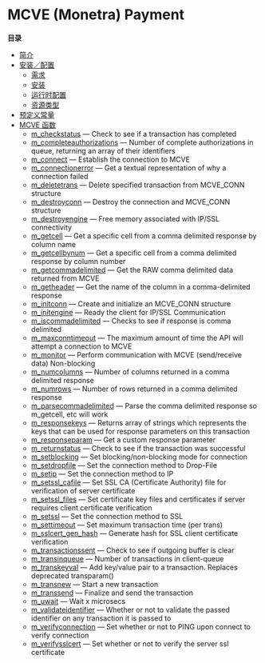 MCVE (Monetra) Payment
======================

**目录**

-   [简介](/intro/mcve.html)
-   [安装／配置](/mcve/setup.html)
    -   [需求](/mcve/setup.html#需求)
    -   [安装](/mcve/setup.html#安装)
    -   [运行时配置](/mcve/setup.html#运行时配置)
    -   [资源类型](/mcve/setup.html#资源类型)
-   [预定义常量](/mcve/constants.html)
-   [MCVE 函数](/ref/mcve.html)
    -   [m\_checkstatus](/ref/mcve.html#m_checkstatus) — Check to see if
        a transaction has completed
    -   [m\_completeauthorizations](/ref/mcve.html#m_completeauthorizations)
        — Number of complete authorizations in queue, returning an array
        of their identifiers
    -   [m\_connect](/ref/mcve.html#m_connect) — Establish the
        connection to MCVE
    -   [m\_connectionerror](/ref/mcve.html#m_connectionerror) — Get a
        textual representation of why a connection failed
    -   [m\_deletetrans](/ref/mcve.html#m_deletetrans) — Delete
        specified transaction from MCVE\_CONN structure
    -   [m\_destroyconn](/ref/mcve.html#m_destroyconn) — Destroy the
        connection and MCVE\_CONN structure
    -   [m\_destroyengine](/ref/mcve.html#m_destroyengine) — Free memory
        associated with IP/SSL connectivity
    -   [m\_getcell](/ref/mcve.html#m_getcell) — Get a specific cell
        from a comma delimited response by column name
    -   [m\_getcellbynum](/ref/mcve.html#m_getcellbynum) — Get a
        specific cell from a comma delimited response by column number
    -   [m\_getcommadelimited](/ref/mcve.html#m_getcommadelimited) — Get
        the RAW comma delimited data returned from MCVE
    -   [m\_getheader](/ref/mcve.html#m_getheader) — Get the name of the
        column in a comma-delimited response
    -   [m\_initconn](/ref/mcve.html#m_initconn) — Create and initialize
        an MCVE\_CONN structure
    -   [m\_initengine](/ref/mcve.html#m_initengine) — Ready the client
        for IP/SSL Communication
    -   [m\_iscommadelimited](/ref/mcve.html#m_iscommadelimited) —
        Checks to see if response is comma delimited
    -   [m\_maxconntimeout](/ref/mcve.html#m_maxconntimeout) — The
        maximum amount of time the API will attempt a connection to MCVE
    -   [m\_monitor](/ref/mcve.html#m_monitor) — Perform communication
        with MCVE (send/receive data) Non-blocking
    -   [m\_numcolumns](/ref/mcve.html#m_numcolumns) — Number of columns
        returned in a comma delimited response
    -   [m\_numrows](/ref/mcve.html#m_numrows) — Number of rows returned
        in a comma delimited response
    -   [m\_parsecommadelimited](/ref/mcve.html#m_parsecommadelimited) —
        Parse the comma delimited response so m\_getcell, etc will work
    -   [m\_responsekeys](/ref/mcve.html#m_responsekeys) — Returns array
        of strings which represents the keys that can be used for
        response parameters on this transaction
    -   [m\_responseparam](/ref/mcve.html#m_responseparam) — Get a
        custom response parameter
    -   [m\_returnstatus](/ref/mcve.html#m_returnstatus) — Check to see
        if the transaction was successful
    -   [m\_setblocking](/ref/mcve.html#m_setblocking) — Set
        blocking/non-blocking mode for connection
    -   [m\_setdropfile](/ref/mcve.html#m_setdropfile) — Set the
        connection method to Drop-File
    -   [m\_setip](/ref/mcve.html#m_setip) — Set the connection method
        to IP
    -   [m\_setssl\_cafile](/ref/mcve.html#m_setssl_cafile) — Set SSL CA
        (Certificate Authority) file for verification of server
        certificate
    -   [m\_setssl\_files](/ref/mcve.html#m_setssl_files) — Set
        certificate key files and certificates if server requires client
        certificate verification
    -   [m\_setssl](/ref/mcve.html#m_setssl) — Set the connection method
        to SSL
    -   [m\_settimeout](/ref/mcve.html#m_settimeout) — Set maximum
        transaction time (per trans)
    -   [m\_sslcert\_gen\_hash](/ref/mcve.html#m_sslcert_gen_hash) —
        Generate hash for SSL client certificate verification
    -   [m\_transactionssent](/ref/mcve.html#m_transactionssent) — Check
        to see if outgoing buffer is clear
    -   [m\_transinqueue](/ref/mcve.html#m_transinqueue) — Number of
        transactions in client-queue
    -   [m\_transkeyval](/ref/mcve.html#m_transkeyval) — Add key/value
        pair to a transaction. Replaces deprecated transparam()
    -   [m\_transnew](/ref/mcve.html#m_transnew) — Start a new
        transaction
    -   [m\_transsend](/ref/mcve.html#m_transsend) — Finalize and send
        the transaction
    -   [m\_uwait](/ref/mcve.html#m_uwait) — Wait x microsecs
    -   [m\_validateidentifier](/ref/mcve.html#m_validateidentifier) —
        Whether or not to validate the passed identifier on any
        transaction it is passed to
    -   [m\_verifyconnection](/ref/mcve.html#m_verifyconnection) — Set
        whether or not to PING upon connect to verify connection
    -   [m\_verifysslcert](/ref/mcve.html#m_verifysslcert) — Set whether
        or not to verify the server ssl certificate
